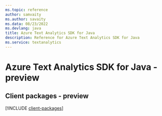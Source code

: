 ```yaml
---
ms.topic: reference
author: samvaity
ms.author: savaity
ms.data: 08/23/2022
ms.devlang: java
title: Azure Text Analytics SDK for Java
description: Reference for Azure Text Analytics SDK for Java
ms.service: textanalytics
---
```

# Azure Text Analytics SDK for Java - preview

## Client packages - preview
[!INCLUDE [client-packages](text-analytics-client-index.md)]